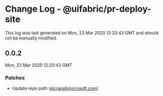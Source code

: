 # Change Log - @uifabric/pr-deploy-site

This log was last generated on Mon, 23 Mar 2020 12:20:43 GMT and should not be manually modified.

## 0.0.2
Mon, 23 Mar 2020 12:20:43 GMT

### Patches

- Update repo path (elcraig@microsoft.com)